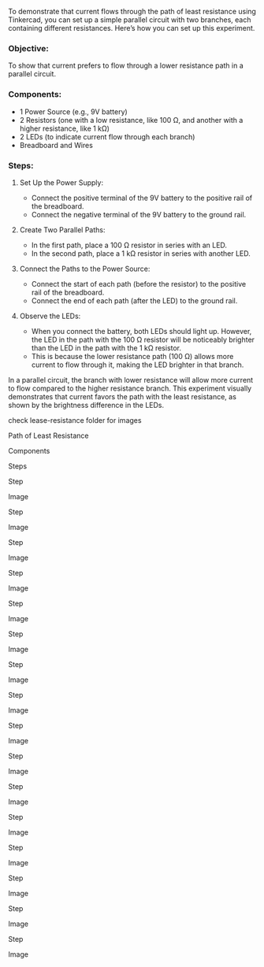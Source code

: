 
To demonstrate that current flows through the path of least resistance using Tinkercad, you can set up a simple parallel circuit with two branches, each containing different resistances. Here’s how you can set up this experiment.

### Objective:

To show that current prefers to flow through a lower resistance path in a parallel circuit.

### Components:

- 1 Power Source (e.g., 9V battery)
- 2 Resistors (one with a low resistance, like 100 Ω, and another with a higher resistance, like 1 kΩ)
- 2 LEDs (to indicate current flow through each branch)
- Breadboard and Wires

### Steps:

1. Set Up the Power Supply:
   - Connect the positive terminal of the 9V battery to the positive rail of the breadboard.
   - Connect the negative terminal of the 9V battery to the ground rail.

2. Create Two Parallel Paths:
   - In the first path, place a 100 Ω resistor in series with an LED.
   - In the second path, place a 1 kΩ resistor in series with another LED.
   
3. Connect the Paths to the Power Source:
   - Connect the start of each path (before the resistor) to the positive rail of the breadboard.
   - Connect the end of each path (after the LED) to the ground rail.

4. Observe the LEDs:
   - When you connect the battery, both LEDs should light up. However, the LED in the path with the 100 Ω resistor will be noticeably brighter than the LED in the path with the 1 kΩ resistor.
   - This is because the lower resistance path (100 Ω) allows more current to flow through it, making the LED brighter in that branch.


In a parallel circuit, the branch with lower resistance will allow more current to flow compared to the higher resistance branch. This experiment visually demonstrates that current favors the path with the least resistance, as shown by the brightness difference in the LEDs.

check lease-resistance folder for images

Path of Least Resistance


Components

Steps

Step 


Image 

Step 


Image 

Step 


Image 

Step 


Image 

Step 


Image 

Step 


Image 

Step 


Image 

Step 


Image 

Step 


Image 

Step 


Image 

Step 


Image 

Step 


Image 

Step 


Image 

Step 


Image 

Step 


Image 

Step 


Image 

